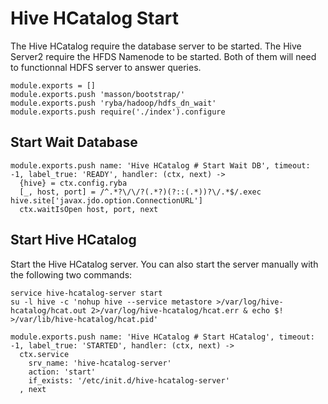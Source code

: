 
# Hive HCatalog Start

The Hive HCatalog require the database server to be started. The Hive Server2
require the HFDS Namenode to be started. Both of them will need to functionnal
HDFS server to answer queries.

    module.exports = []
    module.exports.push 'masson/bootstrap/'
    module.exports.push 'ryba/hadoop/hdfs_dn_wait'
    module.exports.push require('./index').configure

## Start Wait Database

    module.exports.push name: 'Hive HCatalog # Start Wait DB', timeout: -1, label_true: 'READY', handler: (ctx, next) ->
      {hive} = ctx.config.ryba
      [_, host, port] = /^.*?\/\/?(.*?)(?::(.*))?\/.*$/.exec hive.site['javax.jdo.option.ConnectionURL']
      ctx.waitIsOpen host, port, next

## Start Hive HCatalog

Start the Hive HCatalog server. You can also start the server manually with the
following two commands:

```
service hive-hcatalog-server start
su -l hive -c 'nohup hive --service metastore >/var/log/hive-hcatalog/hcat.out 2>/var/log/hive-hcatalog/hcat.err & echo $! >/var/lib/hive-hcatalog/hcat.pid'
```

    module.exports.push name: 'Hive HCatalog # Start HCatalog', timeout: -1, label_true: 'STARTED', handler: (ctx, next) ->
      ctx.service
        srv_name: 'hive-hcatalog-server'
        action: 'start'
        if_exists: '/etc/init.d/hive-hcatalog-server'
      , next
